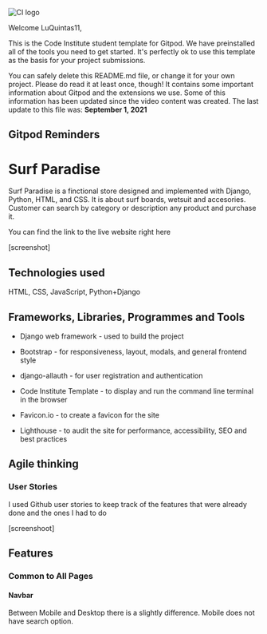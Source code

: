 ![CI logo](https://codeinstitute.s3.amazonaws.com/fullstack/ci_logo_small.png)

Welcome LuQuintas11,

This is the Code Institute student template for Gitpod. We have preinstalled all of the tools you need to get started. It's perfectly ok to use this template as the basis for your project submissions.

You can safely delete this README.md file, or change it for your own project. Please do read it at least once, though! It contains some important information about Gitpod and the extensions we use. Some of this information has been updated since the video content was created. The last update to this file was: **September 1, 2021**

## Gitpod Reminders
# Surf Paradise

 Surf Paradise is a finctional store designed and implemented with Django, Python, HTML, and CSS. It is about surf boards, wetsuit and accesories. Customer can search by category or description any product and purchase it. 

You can find the link to the live website right here

[screenshot]


## Technologies used

HTML, CSS, JavaScript, Python+Django

## Frameworks, Libraries, Programmes and Tools

* Django web framework - used to build the project

* Bootstrap - for responsiveness, layout, modals, and general frontend style

* django-allauth - for user registration and authentication

* Code Institute Template - to display and run the command line terminal in the browser

* Favicon.io - to create a favicon for the site

* Lighthouse - to audit the site for performance, accessibility, SEO and best practices


## Agile thinking

### User Stories

I used Github user stories to keep track of the features that were already done and the ones I had to do

[screenshoot]

## Features 

### Common to All Pages

#### Navbar

Between Mobile and Desktop there is a slightly difference. Mobile does not have search option. 



